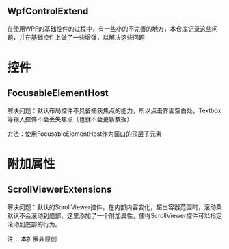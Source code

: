 WpfControlExtend
------------------
在使用WPF的基础控件的过程中，有一些小的不完善的地方，本仓库记录这些问题，并在基础控件上做了一些增强，以解决这些问题

# 控件
## FocusableElementHost
解决问题：默认布局控件不具备捕获焦点的能力，所以点击界面空白处，Textbox等输入控件不会丢失焦点（也就不会更新数据）

方法：使用FocusableElementHost作为窗口的顶层子元素

# 附加属性
## ScrollViewerExtensions
解决问题：默认的ScrollViewer控件，在内部内容变化，超出容器范围时，滚动条默认不会滚动到底部，这里添加了一个附加属性，使得ScrollViewer控件可以指定滚动到底部的行为。

注： 本扩展非原创